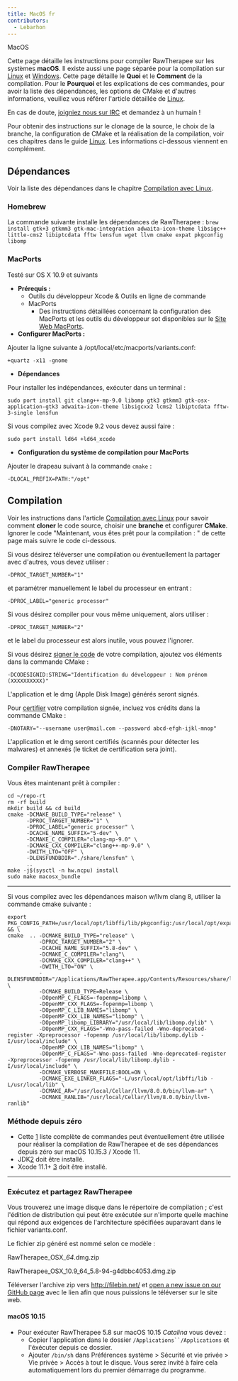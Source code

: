 ```yaml
---
title: MacOS fr
contributors:
  - Lebarhon
---
```


<div class="pagetitle">

MacOS

</div>

Cette page détaille les instructions pour compiler RawTherapee sur les
systèmes **macOS**. Il existe aussi une page séparée pour la compilation
sur [Linux](Linux/fr.md) et [Windows](Windows/fr.md).
Cette page détaille le **Quoi** et le **Comment** de la compilation.
Pour le **Pourquoi** et les explications de ces commandes, pour avoir la
liste des dépendances, les options de CMake et d'autres informations,
veuillez vous référer l'article détaillée de
[Linux](Linux/fr.md).

En cas de doute, [joigniez nous sur IRC](IRC/fr.md) et demandez
à un humain !

Pour obtenir des instructions sur le clonage de la source, le choix de
la branche, la configuration de CMake et la réalisation de la
compilation, voir ces chapitres dans le guide [Linux](Linux.md).
Les informations ci-dessous viennent en complément.

## Dépendances

Voir la liste des dépendances dans le chapitre [Compilation avec
Linux](Linux/fr#Dépendances.md).

### Homebrew

La commande suivante installe les dépendances de RawTherapee :
`brew install gtk+3 gtkmm3 gtk-mac-integration adwaita-icon-theme libsigc++ little-cms2 libiptcdata fftw lensfun wget llvm cmake expat pkgconfig libomp`

### MacPorts

Testé sur OS X 10.9 et suivants

- **Prérequis :**
  - Outils du développeur Xcode & Outils en ligne de commande
  - MacPorts
    - Des instructions détaillées concernant la configuration des
      MacPorts et les outils du développeur sot disponibles sur le [Site
      Web MacPorts](https://www.macports.org).
- **Configurer MacPorts :**

  
Ajouter la ligne suivante à /opt/local/etc/macports/variants.conf:

  
`+quartz -x11 -gnome`

- **Dépendances**

  
Pour installer les indépendances, exécuter dans un terminal :

  
`sudo port install git clang++-mp-9.0 libomp gtk3 gtkmm3 gtk-osx-application-gtk3 adwaita-icon-theme libsigcxx2 lcms2 libiptcdata fftw-3-single lensfun`

Si vous compilez avec Xcode 9.2 vous devez aussi faire :

  
`sudo port install ld64 +ld64_xcode`

- **Configuration du système de compilation pour MacPorts**

  
Ajouter le drapeau suivant à la commande `cmake` :

  
`-DLOCAL_PREFIX=PATH:"/opt"`

## Compilation

Voir les instructions dans l'article [Compilation avec
Linux](Linux/fr#Compilation_:_la_méthode_manuelle.md) pour
savoir comment **cloner** le code source, choisir une **branche** et
configurer **CMake**. Ignorer le code "Maintenant, vous êtes prêt pour
la compilation : " de cette page mais suivre le code ci-dessous.

Si vous désirez téléverser une compilation ou éventuellement la partager
avec d'autres, vous devez utiliser :

  
`-DPROC_TARGET_NUMBER="1"`

et paramétrer manuellement le label du processeur en entrant :

  
`-DPROC_LABEL="generic processor"`

Si vous désirez compiler pour vous même uniquement, alors utiliser :

  
`-DPROC_TARGET_NUMBER="2"`

et le label du processeur est alors inutile, vous pouvez l'ignorer.

Si vous désirez [signer le
code](https://developer.apple.com/support/code-signing/) de votre
compilation, ajoutez vos éléments dans la commande CMake :

  
`-DCODESIGNID:STRING="Identification du développeur : Nom prénom (XXXXXXXXXX)"`

L'application et le dmg (Apple Disk Image) générés seront signés.

Pour
[certifier](https://developer.apple.com/documentation/security/notarizing_your_app_before_distribution/customizing_the_notarization_workflow?language=objc)
votre compilation signée, incluez vos crédits dans la commande CMake :

  
`-DNOTARY="--username user@mail.com --password abcd-efgh-ijkl-mnop"`

L'application et le dmg seront certifiés (scannés pour détecter les
malwares) et annexés (le ticket de certification sera joint).

### Compiler RawTherapee

Vous êtes maintenant prêt à compiler :

    cd ~/repo-rt
    rm -rf build
    mkdir build && cd build
    cmake -DCMAKE_BUILD_TYPE="release" \
          -DPROC_TARGET_NUMBER="1" \
          -DPROC_LABEL="generic processor" \
          -DCACHE_NAME_SUFFIX="5-dev" \
          -DCMAKE_C_COMPILER="clang-mp-9.0" \
          -DCMAKE_CXX_COMPILER="clang++-mp-9.0" \
          -DWITH_LTO="OFF" \
          -DLENSFUNDBDIR="./share/lensfun" \
          ..
    make -j$(sysctl -n hw.ncpu) install
    sudo make macosx_bundle

<hr>

Si vous compilez avec les dépendances maison w/llvm clang 8, utiliser la
commande cmake suivante :

    export PKG_CONFIG_PATH=/usr/local/opt/libffi/lib/pkgconfig:/usr/local/opt/expat/lib/pkgconfig && \
    cmake  .. -DCMAKE_BUILD_TYPE="release" \
              -DPROC_TARGET_NUMBER="2" \
              -DCACHE_NAME_SUFFIX="5.8-dev" \
              -DCMAKE_C_COMPILER="clang"\
              -DCMAKE_CXX_COMPILER="clang++" \
              -DWITH_LTO="ON" \
              -DLENSFUNDBDIR="/Applications/RawTherapee.app/Contents/Resources/share/lensfun" \
              -DCMAKE_BUILD_TYPE=Release \
              -DOpenMP_C_FLAGS=-fopenmp=libomp \
              -DOpenMP_CXX_FLAGS=-fopenmp=libomp \
              -DOpenMP_C_LIB_NAMES="libomp" \
              -DOpenMP_CXX_LIB_NAMES="libomp" \
              -DOpenMP_libomp_LIBRARY="/usr/local/lib/libomp.dylib" \
              -DOpenMP_CXX_FLAGS="-Wno-pass-failed -Wno-deprecated-register -Xpreprocessor -fopenmp /usr/local/lib/libomp.dylib -I/usr/local/include" \
              -DOpenMP_CXX_LIB_NAMES="libomp" \
              -DOpenMP_C_FLAGS="-Wno-pass-failed -Wno-deprecated-register -Xpreprocessor -fopenmp /usr/local/lib/libomp.dylib -I/usr/local/include" \
              -DCMAKE_VERBOSE_MAKEFILE:BOOL=ON \
              -DCMAKE_EXE_LINKER_FLAGS="-L/usr/local/opt/libffi/lib -L/usr/local/lib" \
              -DCMAKE_AR="/usr/local/Cellar/llvm/8.0.0/bin/llvm-ar" \
              -DCMAKE_RANLIB="/usr/local/Cellar/llvm/8.0.0/bin/llvm-ranlib"

### Méthode depuis zéro

- Cette
  [1](https://raw.githubusercontent.com/Benitoite/RTdeps/master/macbuildRT.sh)
  liste complète de commandes peut éventuellement être utilisée pour
  réaliser la compilation de RawTherapee et de ses dépendances depuis
  zéro sur macOS 10.15.3 / Xcode 11.
- JDK[2](https://www.oracle.com/technetwork/java/javase/downloads/jdk13-downloads-5672538.html)
  doit être installé.
- Xcode 11.1+ [3](https://developer.apple.com/xcode) doit être installé.

<hr>

### Exécutez et partagez RawTherapee

Vous trouverez une image disque dans le répertoire de compilation ;
c'est l'édition de distribution qui peut être exécutée sur n'importe
quelle machine qui répond aux exigences de l'architecture spécifiées
auparavant dans le fichier variants.conf.

Le fichier zip généré est nommé selon ce modèle :

  
RawTherapee_OSX_**<minimum supported macOS version>**_64_**<RawTherapee version>**.dmg.zip

RawTherapee_OSX_10.9_64_5.8-94-g4dbbc4053.dmg.zip

Téléverser l'archive zip vers <http://filebin.net/> et [open a new issue
on our GitHub page](https://github.com/Beep6581/RawTherapee/issues/new)
avec le lien afin que nous puissions le téléverser sur le site web.

#### macOS 10.15

- Pour exécuter RawTherapee 5.8 sur macOS 10.15 *Catalina* vous devez :
  - Copier l'application dans le dossier `/Applications``/Applications`
    et l'éxécuter depuis ce dossier.
  - Ajouter `/bin/sh` dans Préférences système \> Sécurité et vie privée
    \> Vie privée \> Accès à tout le disque. Vous serez invité à faire
    cela automatiquement lors du premier démarrage du programme.
